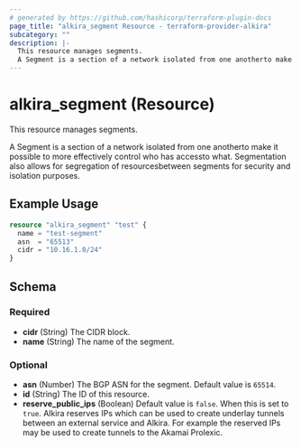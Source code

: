 ```yaml
---
# generated by https://github.com/hashicorp/terraform-plugin-docs
page_title: "alkira_segment Resource - terraform-provider-alkira"
subcategory: ""
description: |-
  This resource manages segments.
  A Segment is a section of a network isolated from one anotherto make it possible to more effectively control who has accessto what. Segmentation also allows for segregation of resourcesbetween segments for security and isolation purposes.
---
```


# alkira_segment (Resource)

This resource manages segments.

A Segment is a section of a network isolated from one anotherto make it possible to more effectively control who has accessto what. Segmentation also allows for segregation of resourcesbetween segments for security and isolation purposes.

## Example Usage

```terraform
resource "alkira_segment" "test" {
  name = "test-segment"
  asn  = "65513"
  cidr = "10.16.1.0/24"
}
```

<!-- schema generated by tfplugindocs -->
## Schema

### Required

- **cidr** (String) The CIDR block.
- **name** (String) The name of the segment.

### Optional

- **asn** (Number) The BGP ASN for the segment. Default value is `65514`.
- **id** (String) The ID of this resource.
- **reserve_public_ips** (Boolean) Default value is `false`. When this is set to  `true`. Alkira reserves IPs which can be used to create underlay tunnels between an external service and Alkira. For example the reserved IPs may be used to create tunnels to the Akamai Prolexic.


